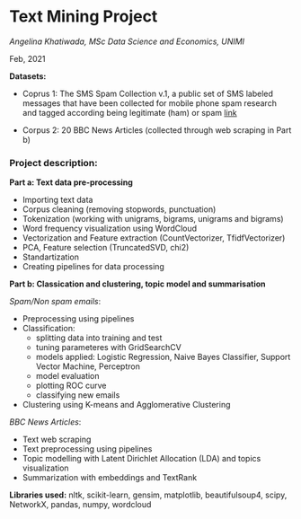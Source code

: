 # Text Mining Project

*Angelina Khatiwada, MSc Data Science and Economics, UNIMI*

Feb, 2021

**Datasets:** 
- Coprus 1: The SMS Spam Collection v.1, a public set of SMS labeled messages that have been collected for mobile phone spam research and tagged according being legitimate (ham) or spam [link](http://www.dt.fee.unicamp.br/~tiago/smsspamcollection/)

- Corpus 2: 20 BBC News Articles (collected through web scraping in Part b)

### Project description: ###

**Part a:  Text data pre-processing**
- Importing text data
- Corpus cleaning (removing stopwords, punctuation)
- Tokenization (working with unigrams, bigrams, unigrams and bigrams)
- Word frequency visualization using WordCloud
- Vectorization and Feature extraction (CountVectorizer, TfidfVectorizer)
- PCA, Feature selection (TruncatedSVD, chi2)
- Standartization 
- Creating pipelines for data processing

**Part b: Classication and clustering, topic model and summarisation**

*Spam/Non spam emails*:
- Preprocessing using pipelines
- Classification:
  - splitting data into training and test
  - tuning parameteres with GridSearchCV
  - models applied: Logistic Regression, Naive Bayes Classifier, Support Vector Machine, Perceptron
  - model evaluation
  - plotting ROC curve
  - classifying new emails
- Clustering using K-means and Agglomerative Clustering

*BBC News Articles*:
- Text web scraping
- Text preprocessing using pipelines
- Topic modelling with Latent Dirichlet Allocation (LDA) and topics visualization
- Summarization with embeddings and TextRank 

**Libraries used:** nltk, scikit-learn, gensim, matplotlib, beautifulsoup4, scipy, NetworkX, pandas, numpy, wordcloud
